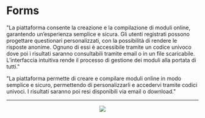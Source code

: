# Forms

"La piattaforma consente la creazione e la compilazione di moduli online, garantendo un’esperienza semplice e sicura. Gli utenti registrati possono progettare questionari personalizzati, con la possibilità di rendere le risposte anonime. Ognuno di essi è accessibile tramite un codice univoco dove poi i risultati saranno consultabili tramite email o in un file scaricabile. L’interfaccia intuitiva rende il processo di gestione dei moduli alla portata di tutti."

"La piattaforma permette di creare e compilare moduli online in modo semplice e sicuro, permettendo di personalizzarli e accedervi tramite codici univoci. I risultati saranno poi resi disponibili via email o download."

---

<p align="center">
  <img src="https://i.ibb.co/sw0N4xK/New-Project-1.png"/>
</p>
